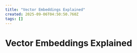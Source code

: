 ```yaml
---
title: "Vector Embeddings Explained"
created: 2025-09-06T04:50:50.760Z
tags: []
---
```


# Vector Embeddings Explained

